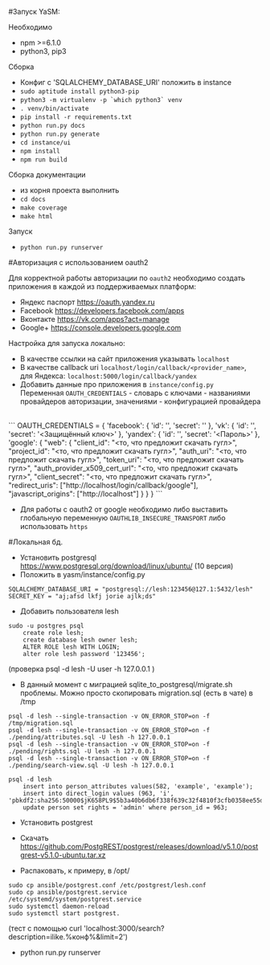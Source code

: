 #Запуск YaSM:

Необходимо
* npm >=6.1.0
* python3, pip3

Сборка
* Конфиг с 'SQLALCHEMY_DATABASE_URI' положить в instance
* ```sudo aptitude install python3-pip```
* ```python3 -m virtualenv -p `which python3` venv```
* ```. venv/bin/activate```
* ```pip install -r requirements.txt``` 
* ```python run.py docs```
* ```python run.py generate```
* ```cd instance/ui```
* ```npm install```
* ```npm run build```

Сборка документации
* из корня проекта выполнить
* ```cd docs```
* ```make coverage```
* ```make html```

Запуск
* ```python run.py runserver```

#Авторизация с использованием oauth2

Для корректной работы авторизации по ```oauth2``` необходимо создать приложения в каждой из поддерживаемых платформ:
* Яндекс паспорт    https://oauth.yandex.ru
* Facebook          https://developers.facebook.com/apps
* Вконтакте         https://vk.com/apps?act=manage
* Google+           https://console.developers.google.com

Настройка для запуска локально:
* В качестве ссылки на сайт приложения указывать ```localhost```
* В качестве callback uri ```localhost/login/callback/<provider_name>```,
<br>для Яндекса: ```localhost:5000/login/callback/yandex```
* Добавить данные про приложения в ```instance/config.py```
<br> Переменная ```OAUTH_CREDENTIALS``` - словарь с ключами - названиями провайдеров авторизации, значениями - конфигурацией провайдера
<br>
```
OAUTH_CREDENTIALS = {
    'facebook': {
        'id': '<App ID>',
        'secret': '<App Secret>'
    },
    'vk': {
        'id': '<ID приложения>',
        'secret': '<Защищённый ключ>'
    },
    'yandex': {
        'id': '<ID>',
        'secret': '<Пароль>'
    },
    'google': {
        "web": {
            "client_id": "<то, что предложит скачать гугл>",
            "project_id": "<то, что предложит скачать гугл>",
            "auth_uri": "<то, что предложит скачать гугл>",
            "token_uri": "<то, что предложит скачать гугл>",
            "auth_provider_x509_cert_url": "<то, что предложит скачать гугл>",
            "client_secret": "<то, что предложит скачать гугл>",
            "redirect_uris": ["http://localhost/login/callback/google"],
            "javascript_origins": ["http://localhost"]
        }
    }
}
```

* Для работы с oauth2 от google необходимо либо выставить глобальную переменную ```OAUTHLIB_INSECURE_TRANSPORT``` либо использовать ```https```




#Локальная бд. 

* Установить postgresql https://www.postgresql.org/download/linux/ubuntu/ (10 версия)
* Положить в yasm/instance/config.py

```
SQLALCHEMY_DATABASE_URI = "postgresql://lesh:123456@127.1:5432/lesh"
SECRET_KEY = "aj;afsd lkfj jorie ajlk;ds"
```
* Добавить пользователя lesh
```
sudo -u postgres psql
    create role lesh;
    create database lesh owner lesh;
    ALTER ROLE lesh WITH LOGIN;
    alter role lesh password '123456';
```

(проверка
    psql -d lesh -U user -h 127.0.0.1
)

* В данный момент с миграцией  sqlite_to_postgresql/migrate.sh проблемы. Можно просто скопировать migration.sql (есть в чате) в /tmp

```
psql -d lesh --single-transaction -v ON_ERROR_STOP=on -f /tmp/migration.sql
psql -d lesh --single-transaction -v ON_ERROR_STOP=on -f ./pending/attributes.sql -U lesh -h 127.0.0.1
psql -d lesh --single-transaction -v ON_ERROR_STOP=on -f ./pending/rights.sql -U lesh -h 127.0.0.1
psql -d lesh --single-transaction -v ON_ERROR_STOP=on -f ./pending/search-view.sql -U lesh -h 127.0.0.1

``` 

```
psql -d lesh
    insert into person_attributes values(582, 'example', 'example');
    insert into direct_login values (963, 'i', 'pbkdf2:sha256:50000$jK658PL9$5b3a40b6db6f338f639c32f4810f3cfb0358ee55d87a89c3f973750467fb7896');
    update person set rights = 'admin' where person_id = 963;
```

* Установить postgrest

* Скачать https://github.com/PostgREST/postgrest/releases/download/v5.1.0/postgrest-v5.1.0-ubuntu.tar.xz
* Распаковать, к примеру, в /opt/

```
sudo cp ansible/postgrest.conf /etc/postgrest/lesh.conf
sudo cp ansible/postgrest.service /etc/systemd/system/postgrest.service
sudo systemctl daemon-reload
sudo systemctl start postgrest.
```

(тест с помощью curl 'localhost:3000/search?description=ilike.%конф%&limit=2')

* python run.py runserver

